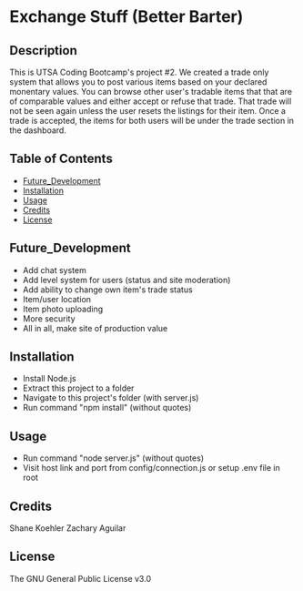 # Exchange Stuff (Better Barter)

## Description

This is UTSA Coding Bootcamp's project #2.  We created a trade only system that allows you to post various items based on your declared monentary values.  You can browse other user's tradable items that that are of comparable values and either accept or refuse that trade.  That trade will not be seen again unless the user resets the listings for their item.  Once a trade is accepted, the items for both users will be under the trade section in the dashboard.

## Table of Contents

* [Future_Development](#future_development)
* [Installation](#installation)
* [Usage](#usage)
* [Credits](#credits)
* [License](#license)

## Future_Development

- Add chat system
- Add level system for users (status and site moderation)
- Add ability to change own item's trade status
- Item/user location
- Item photo uploading
- More security
- All in all, make site of production value

## Installation

- Install Node.js
- Extract this project to a folder
- Navigate to this project's folder (with server.js)
- Run command "npm install" (without quotes)

## Usage

- Run command "node server.js" (without quotes)
- Visit host link and port from config/connection.js or setup .env file in root

## Credits

Shane Koehler
Zachary Aguilar

## License

The GNU General Public License v3.0
